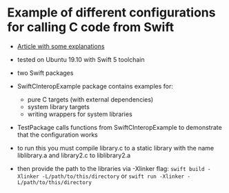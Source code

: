 # Example of different configurations for calling C code from Swift

- [Article with some explanations](https://www.engineeringbydoing.com/article/using-c-code-in-swift)

- tested on Ubuntu 19.10 with Swift 5 toolchain

- two Swift packages

- SwiftCInteropExample package contains examples for:
    - pure C targets (with external dependencies)
    - system library targets
    - writing wrappers for system libraries

- TestPackage calls functions from SwiftCInteropExample to demonstrate that the configuration works

- to run this you must compile library.c to a static library with the name liblibrary.a and library2.c to liblibrary2.a

- then provide the path to the libraries via -Xlinker flag: `swift build -Xlinker -L/path/to/this/directory` or `swift run -Xlinker -L/path/to/this/directory`